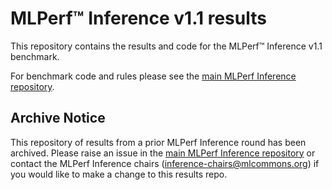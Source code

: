 # MLPerf™ Inference v1.1 results
This repository contains the results and code for the MLPerf™ Inference v1.1 benchmark.

For benchmark code and rules please see the [main MLPerf Inference repository](https://github.com/mlcommons/inference).

## Archive Notice
This repository of results from a prior MLPerf Inference round has been archived. Please raise an issue in the [main MLPerf Inference repository](https://github.com/mlcommons/inference) or contact the MLPerf Inference chairs (inference-chairs@mlcommons.org) if you would like to make a change to this results repo.
